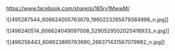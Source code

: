 https://www.facebook.com/share/p/165ry1MwwM/

![[495287544_606624005763679_1960223265679384998_n.jpg]]

![[496240514_606624049097008_5290529502020418933_n.jpg]]

![[496256443_606623895763690_266371431567079982_n.jpg]]